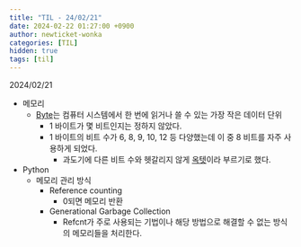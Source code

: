 ```yaml
---
title: "TIL - 24/02/21"
date: 2024-02-22 01:27:00 +0900
author: newticket-wonka
categories: [TIL]
hidden: true
tags: [til]
---
```


2024/02/21

* 메모리
  * [Byte](https://en.wikipedia.org/wiki/Byte)는 컴퓨터 시스템에서 한 번에 읽거나 쓸 수 있는 가장 작은 데이터 단위
    * 1 바이트가 몇 비트인지는 정하지 않았다.
    * 1 바이트의 비트 수가 6, 8, 9, 10, 12 등 다양했는데 이 중 8 비트를 자주 사용하게 되었다.
      * 과도기에 다른 비트 수와 헷갈리지 않게 [옥텟](https://en.wikipedia.org/wiki/Octet_(computing))이라 부르기로 했다.
* Python
  * 메모리 관리 방식
    * Reference counting
      * 0되면 메모리 반환
    * Generational Garbage Collection
      * Refcnt가 주로 사용되는 기법이나 해당 방법으로 해결할 수 없는 방식의 메모리들을 처리한다.
